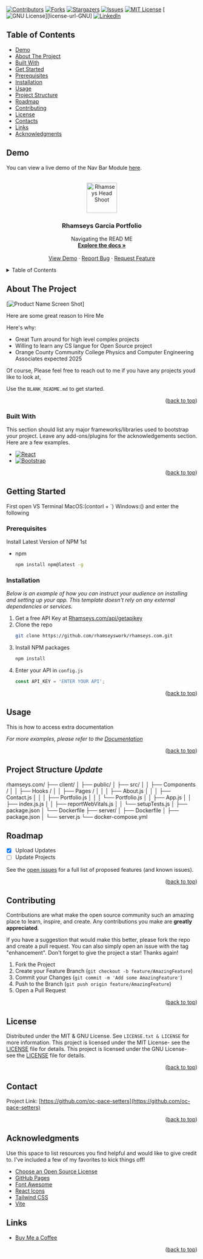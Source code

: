 <a name="readme-top"></a>

[![Contributors][contributors-shield]][contributors-url]
[![Forks][forks-shield]][forks-url]
[![Stargazers][stars-shield]][stars-url]
[![Issues][issues-shield]][issues-url]
[![MIT License][license-shield]][license-url]
[![GNU License][license-shield]][license-url-GNU]
[![LinkedIn][linkedin-shield]][linkedin-url]

## Table of Contents

- [Demo](#demo)
- [About The Project](#aboutTheProject)
- [Built With](#builtWith)
- [Get Started](#getStarted)
- [Prerequisites](#prerequisites)
- [Installation](#installation)
- [Usage](#usage)
- [Project Structure](#projectStructure)
- [Roadmap](#roadmap)
- [Contributing](#contributing)
- [License](#license)
- [Contacts](#contacts)
- [Links](#links)
- [Acknowledgments](#acknowledgments)


## Demo <a id="demo"></a>

You can view a live demo of the Nav Bar Module [here](https://rhamseyswork.github.io/rhamseys.com/).

<!-- PROJECT LOGO -->
<br />
<div align="center">
  <a href="https://rhamseys.com/Rhamseys-Headshot.jpeg">
    <img src="images/logo.png" alt="Rhamseys Head Shoot" width="80" height="80">
  </a>

  <h3 align="center">Rhamseys Garcia Portfolio</h3>

  <p align="center">
    Navigating the READ ME
    <br />
    <a href="https://github.com/rhamseyswork/Rhamseys.com"><strong>Explore the docs »</strong></a>
    <br />
    <br />
    <a href="rhamseys.com">View Demo</a>
    ·
    <a href="rhmaseys.com/reportbug">Report Bug</a>
    ·
    <a href="https://github.com/rhamseyswork/rhamseys.com/issues">Request Feature</a>
  </p>
</div>



<!-- TABLE OF CONTENTS -->
<details>
  <summary>Table of Contents</summary>
  <ol>
    <li>
      <a href="#about-the-project">About The Project</a>
      <ul>
        <li><a href="#built-with">Built With</a></li>
      </ul>
    </li>
    <li>
      <a href="#getting-started">Getting Started</a>
      <ul>
        <li><a href="#prerequisites">Prerequisites</a></li>
        <li><a href="#installation">Installation</a></li>
      </ul>
    </li>
    <li><a href="#usage">Usage</a></li>
    <li><a href="#roadmap">Roadmap</a></li>
    <li><a href="#contributing">Contributing</a></li>
    <li><a href="#license">License</a></li>
    <li><a href="#contact">Contact</a></li>
    <li><a href="#acknowledgments">Acknowledgments</a></li>
  </ol>
</details>



<!-- ABOUT THE PROJECT -->
## About The Project <a id="aboutTheProject"></a> 

[![Product Name Screen Shot][product-screenshot]]

Here are some great reason to Hire Me

Here's why:
* Great Turn around for high level complex projects
* Willing to learn any CS langue for Open Source project
* Orange County Community College Physics and Computer Engineering Associates expected 2025

Of course, Please feel free to reach out to me if you have any projects youd like to look at,

Use the `BLANK_README.md` to get started.

<p align="right">(<a href="#readme-top">back to top</a>)</p>



### Built With <a id="builtWith"></a> 

This section should list any major frameworks/libraries used to bootstrap your project. Leave any add-ons/plugins for the acknowledgements section. Here are a few examples.

* [![React][React.js]][React-url]
* [![Bootstrap][Bootstrap.com]][Bootstrap-url]

<p align="right">(<a href="#readme-top">back to top</a>)</p>



<!-- GETTING STARTED -->
## Getting Started <a id="getStarted"></a> 

First open VS Terminal MacOS:(contorl + `) Windows:() and enter the following

### Prerequisites <a id="prerequisites"></a> 

Install Latest Version of NPM 1st

* npm
  ```sh
  npm install npm@latest -g
  ```

### Installation <a id="installation"></a>

_Below is an example of how you can instruct your audience on installing and setting up your app. This template doesn't rely on any external dependencies or services._

1. Get a free API Key at [Rhamseys.com/api/getapikey](https://Rhamseys.com/api/getapikey)
2. Clone the repo
   ```sh
   git clone https://github.com/rhamseyswork/rhamseys.com.git
   ```
3. Install NPM packages
   ```sh
   npm install
   ```
4. Enter your API in `config.js`
   ```js
   const API_KEY = 'ENTER YOUR API';
   ```

<p align="right">(<a href="#readme-top">back to top</a>)</p>



<!-- USAGE EXAMPLES -->
## Usage <a id="usage"></a> 

This is how to access extra documentation

_For more examples, please refer to the [Documentation](rhamseys.com/documentation)_

<p align="right">(<a href="#readme-top">back to top</a>)</p>

## Project Structure *Update* <a id="projectStructure"></a> 

rhamseys.com/
├── client/
│ ├── public/
│ ├── src/
│ │ ├── Components /
│ │ ├── Hooks /
│ │ ├── Pages /
│ │ │ ├── About.js
│ │ │ ├── Contact.js
│ │ │ ├── Portfolio.js
│ │ │ └── Portfolio.js
│ │ ├── App.js
│ │ ├── index.js.js
│ │ ├── reportWebVitals.js
│ │ └── setupTests.js
│ ├── package.json
│ └── Dockerfile
├── server/
│ ├── Dockerfile
│ ├── package.json
│ └── server.js
└── docker-compose.yml


<!-- ROADMAP -->
## Roadmap <a id="roadmap"></a> 

- [x] Upload Updates
- [ ] Update Projects

See the [open issues](https://github.com/rhamseyswork/rhamseys.com/issues) for a full list of proposed features (and known issues).

<p align="right">(<a href="#readme-top">back to top</a>)</p>



<!-- CONTRIBUTING -->
## Contributing<a id="contributing"></a> 

Contributions are what make the open source community such an amazing place to learn, inspire, and create. Any contributions you make are **greatly appreciated**.

If you have a suggestion that would make this better, please fork the repo and create a pull request. You can also simply open an issue with the tag "enhancement".
Don't forget to give the project a star! Thanks again!

1. Fork the Project
2. Create your Feature Branch (`git checkout -b feature/AmazingFeature`)
3. Commit your Changes (`git commit -m 'Add some AmazingFeature'`)
4. Push to the Branch (`git push origin feature/AmazingFeature`)
5. Open a Pull Request

<p align="right">(<a href="#readme-top">back to top</a>)</p>



<!-- LICENSE -->
## License<a id="license"></a>

Distributed under the MIT & GNU License. See `LICENSE.txt & LICENSE` for more information.
This project is licensed under the MIT License- see the [LICENSE](LICENSE.txt) file for details.
This project is licensed under the GNU License- see the [LICENSE](LICENSE) file for details.

<p align="right">(<a href="#readme-top">back to top</a>)</p>



<!-- CONTACT -->
## Contact <a id="contacts"></a>

Project Link: [https://github.com/oc-pace-setters](https://github.com/oc-pace-setters)

<p align="right">(<a href="#readme-top">back to top</a>)</p>



<!-- ACKNOWLEDGMENTS -->
## Acknowledgments <a id="acknowledgments"></a>

Use this space to list resources you find helpful and would like to give credit to. I've included a few of my favorites to kick things off!

* [Choose an Open Source License](https://choosealicense.com)
* [GitHub Pages](https://pages.github.com)
* [Font Awesome](https://fontawesome.com)
* [React Icons](https://react-icons.github.io/react-icons/search)
* [Tailwind CSS](https://https://tailwindcss.com)
* [Vite](https://https://vitejs.dev)



<!-- LINKS -->
## Links <a id="links"></a>

- [Buy Me a Coffee](https://www.buymeacoffee.com/rhamseys)

<p align="right">(<a href="#readme-top">back to top</a>)</p>



<!-- MARKDOWN LINKS & IMAGES -->
<!-- https://www.markdownguide.org/basic-syntax/#reference-style-links -->
[contributors-shield]: https://img.shields.io/github/contributors/othneildrew/Best-README-Template.svg?style=for-the-badge
[contributors-url]: https://github.com/rhamseyswork/rhamseys.com/contributors
[forks-shield]: https://img.shields.io/github/forks/othneildrew/Best-README-Template.svg?style=for-the-badge
[forks-url]: https://github.com/rhamseyswork/rhamseys.com/network/members
[stars-shield]: https://img.shields.io/github/stars/othneildrew/Best-README-Template.svg?style=for-the-badge
[stars-url]: https://github.com/rhamseyswork/rhamseys.com/stargazers
[issues-shield]: https://img.shields.io/github/issues/othneildrew/Best-README-Template.svg?style=for-the-badge
[issues-url]: https://github.com/rhamseyswork/rhamseys.com/issues
[license-shield]: https://img.shields.io/github/license/othneildrew/Best-README-Template.svg?style=for-the-badge
[license-url]: https://github.com/rhamseyswork/rhamseys.com/blob/master/LICENSE.txt
[linkedin-shield]: https://img.shields.io/badge/-LinkedIn-black.svg?style=for-the-badge&logo=linkedin&colorB=555
[linkedin-url]: https://linkedin.com/in/rhamseys
[product-screenshot]: images/screenshot.png
[React.js]: https://img.shields.io/badge/React-20232A?style=for-the-badge&logo=react&logoColor=61DAFB
[React-url]: https://reactjs.org/
[Bootstrap.com]: https://img.shields.io/badge/Bootstrap-563D7C?style=for-the-badge&logo=bootstrap&logoColor=white
[Bootstrap-url]: https://getbootstrap.com
